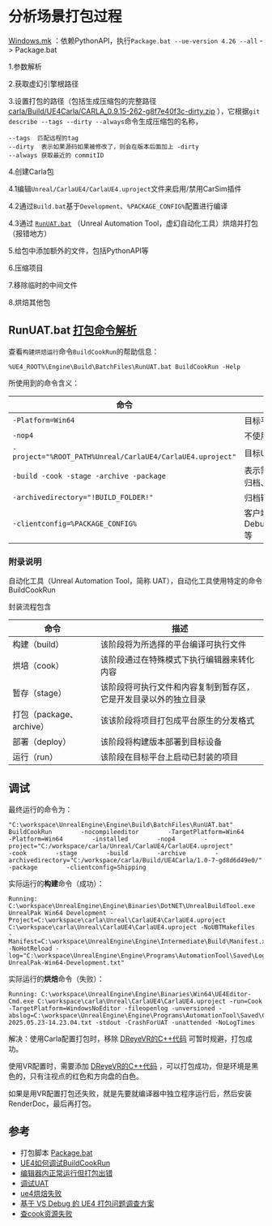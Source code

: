
# 分析场景打包过程

[Windows.mk](https://github.com/OpenHUTB/carla/blob/3a71d4782a31b747968216e10f7993d0a0d7f453/Util/BuildTools/Windows.mk#L30) ：依赖PythonAPI，执行`Package.bat --ue-version 4.26 --all`
-> Package.bat

1.参数解析

2.获取虚幻引擎根路径

3.设置打包的路径（包括生成压缩包的完整路径 [carla/Build/UE4Carla/CARLA_0.9.15-262-g8f7e40f3c-dirty.zip](https://github.com/OpenHUTB/carla/blob/3a71d4782a31b747968216e10f7993d0a0d7f453/Util/BuildTools/Package.bat#L112) ），它根据`git describe --tags --dirty --always`命令生成压缩包的名称，
```shell
--tags  匹配远程的tag
--dirty  表示如果源码如果被修改了，则会在版本后面加上 -dirty
--always 获取最近的 commitID
```

4.创建Carla包

4.1编辑`Unreal/CarlaUE4/CarlaUE4.uproject`文件来启用/禁用CarSim插件

4.2通过`Build.bat`基于`Development`、`%PACKAGE_CONFIG%`配置进行编译

4.3通过 [`RunUAT.bat`](https://github.com/OpenHUTB/UnrealEngine/blob/OpenHUTB/Engine/Build/BatchFiles/RunUAT.bat) （Unreal Automation Tool，虚幻自动化工具）烘焙并打包 （报错地方）


5.给包中添加额外的文件，包括PythonAPI等

6.压缩项目

7.移除临时的中间文件

8.烘焙其他包

## RunUAT.bat [打包命令解析](https://blog.csdn.net/ttod/article/details/135868749)
查看`构建烘焙运行`命令`BuildCookRun`的帮助信息：
```shell
%UE4_ROOT%\Engine\Build\BatchFiles\RunUAT.bat BuildCookRun -Help
```
所使用到的命令含义：

| 命令                                                        | 描述                  |
|-----------------------------------------------------------|---------------------|
| `-Platform=Win64`                                         | 目标平台为Windows        |
| `-nop4`                                                   | 不使用Perforce版本控制     |
| `-project="%ROOT_PATH%Unreal/CarlaUE4/CarlaUE4.uproject"` | 目标UE项目工程文件          |
| `-build -cook -stage -archive -package`                           | 表示需要 构建、烘焙、暂存、归档、打包 |
| `-archivedirectory="!BUILD_FOLDER!"`                      | 归档输出目录              |
| `-clientconfig=%PACKAGE_CONFIG%`                      | 客户端编译配置，如Debug/Development/Shipping等              |


### 附录说明
自动化工具（Unreal Automation Tool，简称 UAT），自动化工具使用特定的命令 BuildCookRun

封装流程包含

| 命令                  | 描述               |
|---------------------|------------------|
| 构建（build）           | 该阶段将为所选择的平台编译可执行文件     |
| 烘培（cook）            | 该阶段通过在特殊模式下执行编辑器来转化内容     |
| 暂存（stage）           | 该阶段将可执行文件和内容复制到暂存区，它是开发目录以外的独立目录     |
| 打包（package、archive） | 该该阶段将项目打包成平台原生的分发格式     |
| 部署（deploy）          | 该阶段将构建版本部署到目标设备     |
| 运行（run）             | 该阶段在目标平台上启动已封装的项目     |

## 调试

最终运行的命令为：
```shell
"C:\workspace\UnrealEngine\Engine\Build\BatchFiles\RunUAT.bat"        BuildCookRun        -nocompileeditor        -TargetPlatform=Win64        -Platform=Win64        -installed        -nop4        -project="C:/workspace/carla/Unreal/CarlaUE4/CarlaUE4.uproject"        -cook        -stage        -build        -archive        -archivedirectory="C:/workspace/carla/Build/UE4Carla/1.0-7-gd8d6d49e0/"        -package        -clientconfig=Shipping
```

实际运行的**构建**命令（成功）：
```shell
Running: C:\workspace\UnrealEngine\Engine\Binaries\DotNET\UnrealBuildTool.exe UnrealPak Win64 Development -Project=C:\workspace\carla\Unreal\CarlaUE4\CarlaUE4.uproject  C:\workspace\carla\Unreal\CarlaUE4\CarlaUE4.uproject -NoUBTMakefiles  -Manifest=C:\workspace\UnrealEngine\Engine\Intermediate\Build\Manifest.xml -NoHotReload -log="C:\workspace\UnrealEngine\Engine\Programs\AutomationTool\Saved\Logs\UBT-UnrealPak-Win64-Development.txt"
```

实际运行的**烘焙**命令（失败）：
```shell
Running: C:\workspace\UnrealEngine\Engine\Binaries\Win64\UE4Editor-Cmd.exe C:\workspace\carla\Unreal\CarlaUE4\CarlaUE4.uproject -run=Cook  -TargetPlatform=WindowsNoEditor -fileopenlog -unversioned -abslog=C:\workspace\UnrealEngine\Engine\Programs\AutomationTool\Saved\Cook-2025.05.23-14.23.04.txt -stdout -CrashForUAT -unattended -NoLogTimes
```

解决：使用Carla配置打包时，移除 [DReyeVR的C++代码](https://github.com/OpenHUTB/carla/commit/a371032d40948ed788aed86252b22325ecac2bde) 可暂时规避，打包成功。

使用VR配置时，需要添加 [DReyeVR的C++代码](https://github.com/OpenHUTB/carla/commit/a371032d40948ed788aed86252b22325ecac2bde) ，可以打包成功，但是环境是黑色的，只有注视点的红色和方向盘的白色。

如果是用VR配置打包还失败，就是先要就编译器中独立程序运行后，然后安装RenderDoc，最后再打包。










## 参考

* 打包脚本 [Package.bat](https://github.com/OpenHUTB/carla/blob/OpenHUTB/Util/BuildTools/Package.bat)
* [UE4如何调试BuildCookRun](https://blog.csdn.net/sinat_23135151/article/details/140663928)
* [编辑器内正常运行但打包出错](https://blog.csdn.net/charon8778/article/details/141339988)
* [调试UAT](https://blog.csdn.net/sinat_23135151/article/details/140663928)
* [ue4烘焙失败](https://blog.csdn.net/luofeixiongsix/article/details/81014953)
* [基于 VS Debug 的 UE4 打包问题调查方案](https://zhuanlan.zhihu.com/p/534528937) 
* [查cook资源失败](https://blog.csdn.net/qq_21919621/article/details/109162074)

